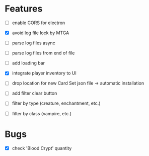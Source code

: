 # Features
- [ ] enable CORS for electron
- [X] avoid log file lock by MTGA
- [ ] parse log files async
- [ ] parse log files from end of file
- [ ] add loading bar
- [X] integrate player inventory to UI

- [ ] drop location for new Card Set json file -> automatic installation
- [ ] add filter clear button
- [ ] filter by type (creature, enchantment, etc.)
- [ ] filter by class (vampire, etc.)

# Bugs
- [X] check 'Blood Crypt' quantity